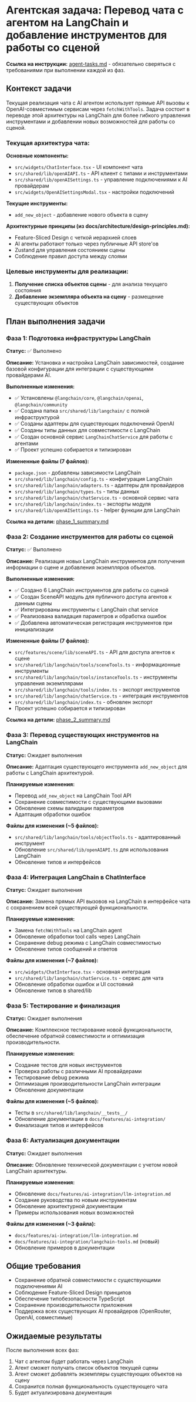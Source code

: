 # Агентская задача: Перевод чата с агентом на LangChain и добавление инструментов для работы со сценой

**Ссылка на инструкции:** [agent-tasks.md](../../docs/development/workflows/agent-tasks.md) - обязательно сверяться с требованиями при выполнении каждой из фаз.

## Контекст задачи

Текущая реализация чата с AI агентом использует прямые API вызовы к OpenAI-совместимым сервисам через `fetchWithTools`. Задача состоит в переводе этой архитектуры на LangChain для более гибкого управления инструментами и добавлении новых возможностей для работы со сценой.

### Текущая архитектура чата:

**Основные компоненты:**
- `src/widgets/ChatInterface.tsx` - UI компонент чата  
- `src/shared/lib/openAIAPI.ts` - API клиент с типами и инструментами
- `src/shared/lib/openAISettings.ts` - управление подключениями к AI провайдерам
- `src/widgets/OpenAISettingsModal.tsx` - настройки подключений

**Текущие инструменты:**
- `add_new_object` - добавление нового объекта в сцену

**Архитектурные принципы (из docs/architecture/design-principles.md):**
- Feature-Sliced Design с четкой иерархией слоев
- AI агенты работают только через публичные API store'ов
- Zustand для управления состоянием сцены
- Соблюдение правил доступа между слоями

### Целевые инструменты для реализации:

1. **Получение списка объектов сцены** - для анализа текущего состояния
2. **Добавление экземпляра объекта на сцену** - размещение существующих объектов

## План выполнения задачи

### Фаза 1: Подготовка инфраструктуры LangChain
**Статус:** ✅ Выполнено

**Описание:** Установка и настройка LangChain зависимостей, создание базовой конфигурации для интеграции с существующими провайдерами AI.

**Выполненные изменения:**
- ✅ Установлены `@langchain/core`, `@langchain/openai`, `@langchain/community`
- ✅ Создана папка `src/shared/lib/langchain/` с полной инфраструктурой
- ✅ Созданы адаптеры для существующих подключений OpenAI
- ✅ Созданы типы данных для совместимости с LangChain
- ✅ Создан основной сервис `LangChainChatService` для работы с агентами
- ✅ Проект успешно собирается и типизирован

**Измененные файлы (7 файлов):**
- `package.json` - добавлены зависимости LangChain
- `src/shared/lib/langchain/config.ts` - конфигурация LangChain
- `src/shared/lib/langchain/adapters.ts` - адаптеры для провайдеров  
- `src/shared/lib/langchain/types.ts` - типы данных
- `src/shared/lib/langchain/chatService.ts` - основной сервис чата
- `src/shared/lib/langchain/index.ts` - экспорты модуля
- `src/shared/lib/openAISettings.ts` - helper функции для LangChain

**Ссылка на детали:** [phase_1_summary.md](phases/phase_1_summary.md)

### Фаза 2: Создание инструментов для работы со сценой
**Статус:** ✅ Выполнено

**Описание:** Реализация новых LangChain инструментов для получения информации о сцене и добавления экземпляров объектов.

**Выполненные изменения:**
- ✅ Создано 6 LangChain инструментов для работы со сценой
- ✅ Создан SceneAPI модуль для публичного доступа агентов к данным сцены
- ✅ Интегрированы инструменты с LangChain chat service
- ✅ Реализована валидация параметров и обработка ошибок
- ✅ Добавлена автоматическая регистрация инструментов при инициализации

**Измененные файлы (7 файлов):**
- `src/features/scene/lib/sceneAPI.ts` - API для доступа агентов к сцене
- `src/shared/lib/langchain/tools/sceneTools.ts` - информационные инструменты
- `src/shared/lib/langchain/tools/instanceTools.ts` - инструменты управления экземплярами  
- `src/shared/lib/langchain/tools/index.ts` - экспорт инструментов
- `src/shared/lib/langchain/chatService.ts` - интеграция инструментов
- `src/shared/lib/langchain/index.ts` - обновлен экспорт
- Проект успешно собирается и типизирован

**Ссылка на детали:** [phase_2_summary.md](phases/phase_2_summary.md)

### Фаза 3: Перевод существующих инструментов на LangChain
**Статус:** Ожидает выполнения  

**Описание:** Адаптация существующего инструмента `add_new_object` для работы с LangChain архитектурой.

**Планируемые изменения:**
- Перевод `add_new_object` на LangChain Tool API
- Сохранение совместимости с существующими вызовами
- Обновление схемы валидации параметров
- Адаптация обработки ошибок

**Файлы для изменения (~5 файлов):**
- `src/shared/lib/langchain/tools/objectTools.ts` - адаптированный инструмент
- Обновление `src/shared/lib/openAIAPI.ts` для использования LangChain
- Обновление типов и интерфейсов

### Фаза 4: Интеграция LangChain в ChatInterface
**Статус:** Ожидает выполнения

**Описание:** Замена прямых API вызовов на LangChain в интерфейсе чата с сохранением всей существующей функциональности.

**Планируемые изменения:**
- Замена `fetchWithTools` на LangChain agent
- Обновление обработки tool calls через LangChain
- Сохранение debug режима с LangChain совместимостью
- Обновление типов сообщений и ответов

**Файлы для изменения (~7 файлов):**
- `src/widgets/ChatInterface.tsx` - основная интеграция
- `src/shared/lib/langchain/chatService.ts` - сервис для чата
- Обновление обработки ошибок и UI состояний
- Обновление типов в shared/lib

### Фаза 5: Тестирование и финализация
**Статус:** Ожидает выполнения

**Описание:** Комплексное тестирование новой функциональности, обеспечение обратной совместимости и оптимизация производительности.

**Планируемые изменения:**
- Создание тестов для новых инструментов
- Проверка работы с различными AI провайдерами
- Тестирование debug режима
- Оптимизация производительности LangChain интеграции
- Обновление документации

**Файлы для изменения (~5 файлов):**
- Тесты в `src/shared/lib/langchain/__tests__/`
- Обновление документации в `docs/features/ai-integration/`
- Финализация типов и интерфейсов

### Фаза 6: Актуализация документации
**Статус:** Ожидает выполнения

**Описание:** Обновление технической документации с учетом новой LangChain архитектуры.

**Планируемые изменения:**
- Обновление `docs/features/ai-integration/llm-integration.md`
- Создание руководства по новым инструментам
- Обновление архитектурной документации
- Примеры использования новых возможностей

**Файлы для изменения (~3 файла):**
- `docs/features/ai-integration/llm-integration.md`
- `docs/features/ai-integration/langchain-tools.md` (новый)
- Обновление примеров в документации

## Общие требования

- Сохранение обратной совместимости с существующими подключениями AI
- Соблюдение Feature-Sliced Design принципов
- Обеспечение типобезопасности TypeScript
- Сохранение производительности приложения
- Поддержка всех существующих AI провайдеров (OpenRouter, OpenAI, совместимые)

## Ожидаемые результаты

После выполнения всех фаз:
1. Чат с агентом будет работать через LangChain
2. Агент сможет получать список объектов текущей сцены
3. Агент сможет добавлять экземпляры существующих объектов на сцену
4. Сохранится полная функциональность существующего чата
5. Будет актуализирована документация